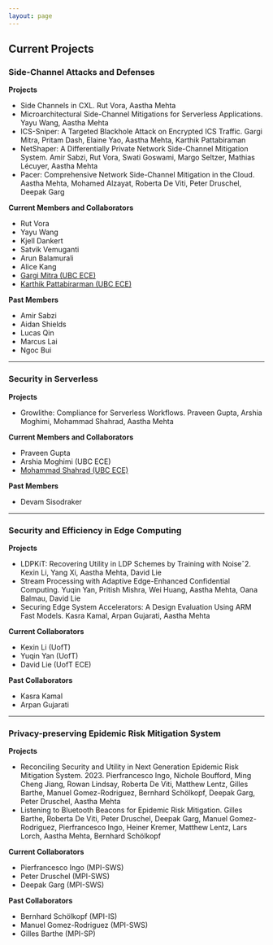```yaml
---
layout: page
---
```

<!--
-->

## Current Projects

<!--
<p align="center" style="font-size:14px">
[**People**](#people)&nbsp;
**//**&nbsp; [**Projects**](#projects)&nbsp;
</p>
-->

<!--
# Side Channel Attacks and Defenses
-->

<a name="sidechannels"></a>
### Side-Channel Attacks and Defenses

**Projects**

- Side Channels in CXL. Rut Vora, Aastha Mehta
- Microarchitectural Side-Channel Mitigations for Serverless Applications. Yayu Wang, Aastha Mehta
- ICS-Sniper: A Targeted Blackhole Attack on Encrypted ICS Traffic. Gargi Mitra, Pritam Dash, Elaine Yao, Aastha Mehta, Karthik Pattabiraman
- NetShaper: A Differentially Private Network Side-Channel Mitigation System. Amir Sabzi, Rut Vora, Swati Goswami, Margo Seltzer, Mathias Lécuyer, Aastha Mehta
- Pacer: Comprehensive Network Side-Channel Mitigation in the Cloud. Aastha Mehta, Mohamed Alzayat, Roberta De Viti, Peter Druschel, Deepak Garg


**Current Members and Collaborators**

- Rut Vora
- Yayu Wang
- Kjell Dankert
- Satvik Vemuganti
- Arun Balamurali
- Alice Kang
- [Gargi Mitra (UBC ECE)](https://gargi-mitra.github.io/website/)
- [Karthik Pattabirarman (UBC ECE)](https://blogs.ubc.ca/karthik/)

**Past Members**

- Amir Sabzi
- Aidan Shields
- Lucas Qin
- Marcus Lai
- Ngoc Bui

----


<a name="serverless"></a>
### Security in Serverless

**Projects**

- Growlithe: Compliance for Serverless Workflows. Praveen Gupta, Arshia Moghimi, Mohammad Shahrad, Aastha Mehta

**Current Members and Collaborators**

- Praveen Gupta
- Arshia Moghimi (UBC ECE)
- [Mohammad Shahrad (UBC ECE)](https://mshahrad.github.io/)

**Past Members**

- Devam Sisodraker

----

<a name="edgesec"></a>
### Security and Efficiency in Edge Computing

**Projects**

<!--- Thermal-Aware Machine Learning Inference
Serving for Emerging Edge Applications. Arpan Gujarati, Aastha Mehta, Rijurekha Sen-->
- LDPKiT: Recovering Utility in LDP Schemes by Training with Noiseˆ2. Kexin Li, Yang Xi, Aastha Mehta, David Lie
- Stream Processing with Adaptive Edge-Enhanced Confidential Computing. Yuqin Yan, Pritish Mishra, Wei Huang, Aastha Mehta, Oana Balmau, David Lie
- Securing Edge System Accelerators: A Design Evaluation Using ARM Fast Models. Kasra Kamal, Arpan Gujarati, Aastha Mehta

**Current Collaborators**

- Kexin Li (UofT)
- Yuqin Yan (UofT)
- David Lie (UofT ECE)

**Past Collaborators**

- Kasra Kamal
- Arpan Gujarati


<!--
- Omais Shafi (IIT Delhi)
- Mohammad Khalid Pandit (IIT Delhi)
-->

----

### Privacy-preserving Epidemic Risk Mitigation System

**Projects**

- Reconciling Security and Utility in Next Generation Epidemic Risk Mitigation
System. 2023. Pierfrancesco Ingo, Nichole Boufford, Ming Cheng Jiang, Rowan Lindsay, Roberta De Viti, Matthew Lentz, Gilles Barthe, Manuel Gomez-Rodriguez, Bernhard Schölkopf, Deepak Garg, Peter Druschel, Aastha Mehta
- Listening to Bluetooth Beacons for Epidemic Risk Mitigation. Gilles Barthe, Roberta De Viti, Peter Druschel, Deepak Garg, Manuel Gomez-Rodriguez, Pierfrancesco Ingo, Heiner Kremer, Matthew Lentz, Lars Lorch, Aastha Mehta, Bernhard Schölkopf

**Current Collaborators**

- Pierfrancesco Ingo (MPI-SWS)
- Peter Druschel (MPI-SWS)
- Deepak Garg (MPI-SWS)

**Past Collaborators**

- Bernhard Schölkopf (MPI-IS)
- Manuel Gomez-Rodriguez (MPI-SWS)
- Gilles Barthe (MPI-SP)


<!-- Markdeep: -->
<!--
<style class="fallback">body{visibility:hidden;font-size:95%}</style><script src="markdeep.min.js"></script>
<script>
  window.alreadyProcessedMarkdeep || (document.body.style.visibility="visible");
  markdeepOptions= {tocStyle: 'short', sortScheduleLists: false };
</script>
-->
<!--<script src="course.js"></script>-->

<!--
<style class="fallback">body{visibility:hidden;white-space:pre;font-family:monospace}</style><script src="markdeep.min.js"></script><script src="https://casual-effects.com/markdeep/latest/markdeep.min.js?"></script><script>window.alreadyProcessedMarkdeep||(document.body.style.visibility="visible")</script>

<style class="fallback">body{visibility:hidden;white-space:pre;font-family:monospace}</style><script src="course.js"></script>
<script>
  window.alreadyProcessedMarkdeep || (document.body.style.visibility="visible");
  markdeepOptions= {tocStyle: 'long', sortScheduleLists: false };
</script>
-->
